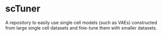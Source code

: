 # scTuner
A repository to easily use single cell models (such as VAEs) constructed from large single cell datasets and fine-tune them with smaller datasets.
